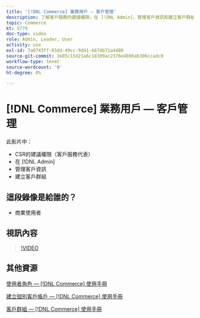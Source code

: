 ```yaml
---
title: '[!DNL Commerce] 業務用戶 — 客戶管理'
description: 了解客戶服務的建議權限，在 [!DNL Admin]、管理客戶資訊和建立客戶群組。
topic: Commerce
kt: 5779
doc-type: video
role: Admin, Leader, User
activity: use
exl-id: 7a0743ff-03dd-49cc-9d41-6674b71a4480
source-git-commit: 3e85c15d21a6c18309ac2376e4b96a6306ccadc0
workflow-type: tm+mt
source-wordcount: '0'
ht-degree: 0%

---
```


# [!DNL Commerce] 業務用戶 — 客戶管理

此影片中：

- CSR的建議權限（客戶服務代表）
- 在 [!DNL Admin]
- 管理客戶資訊
- 建立客戶群組

## 這段錄像是給誰的？

- 商業使用者

## 視訊內容

>[!VIDEO](https://video.tv.adobe.com/v/36189?quality=12&learn=on)

## 其他資源

[使用者角色 —  [!DNL Commerce] 使用手冊](https://docs.magento.com/user-guide/system/permissions-user-roles.html)

[建立個別客戶帳戶 —  [!DNL Commerce] 使用手冊](https://docs.magento.com/user-guide/customers/account-create.html)

[客戶群組 —  [!DNL Commerce] 使用手冊](https://docs.magento.com/user-guide/customers/customer-groups.html)
